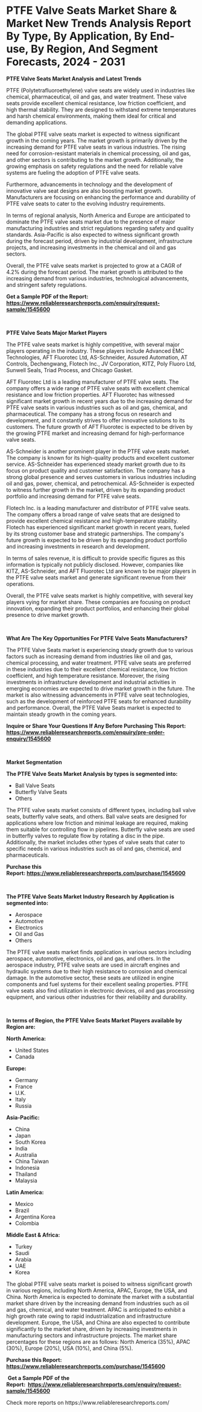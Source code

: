 <p><h1>PTFE Valve Seats Market Share & Market New Trends Analysis Report By Type, By Application, By End-use, By Region, And Segment Forecasts, 2024 - 2031</h1></p><p><strong>PTFE Valve Seats Market Analysis and Latest Trends</strong></p>
<p><p>PTFE (Polytetrafluoroethylene) valve seats are widely used in industries like chemical, pharmaceutical, oil and gas, and water treatment. These valve seats provide excellent chemical resistance, low friction coefficient, and high thermal stability. They are designed to withstand extreme temperatures and harsh chemical environments, making them ideal for critical and demanding applications.</p><p>The global PTFE valve seats market is expected to witness significant growth in the coming years. The market growth is primarily driven by the increasing demand for PTFE valve seats in various industries. The rising need for corrosion-resistant materials in chemical processing, oil and gas, and other sectors is contributing to the market growth. Additionally, the growing emphasis on safety regulations and the need for reliable valve systems are fueling the adoption of PTFE valve seats.</p><p>Furthermore, advancements in technology and the development of innovative valve seat designs are also boosting market growth. Manufacturers are focusing on enhancing the performance and durability of PTFE valve seats to cater to the evolving industry requirements.</p><p>In terms of regional analysis, North America and Europe are anticipated to dominate the PTFE valve seats market due to the presence of major manufacturing industries and strict regulations regarding safety and quality standards. Asia-Pacific is also expected to witness significant growth during the forecast period, driven by industrial development, infrastructure projects, and increasing investments in the chemical and oil and gas sectors.</p><p>Overall, the PTFE valve seats market is projected to grow at a CAGR of 4.2% during the forecast period. The market growth is attributed to the increasing demand from various industries, technological advancements, and stringent safety regulations.</p></p>
<p><strong>Get a Sample PDF of the Report:&nbsp; <a href="https://www.reliableresearchreports.com/enquiry/request-sample/1545600">https://www.reliableresearchreports.com/enquiry/request-sample/1545600</a></strong></p>
<p>&nbsp;</p>
<p><strong>PTFE Valve Seats Major Market Players</strong></p>
<p><p>The PTFE valve seats market is highly competitive, with several major players operating in the industry. These players include Advanced EMC Technologies, AFT Fluorotec Ltd, AS-Schneider, Assured Automation, AT Controls, Dechengwang, Flotech Inc., JV Corporation, KITZ, Poly Fluoro Ltd, Sunwell Seals, Triad Process, and Chicago Gasket.</p><p>AFT Fluorotec Ltd is a leading manufacturer of PTFE valve seats. The company offers a wide range of PTFE valve seats with excellent chemical resistance and low friction properties. AFT Fluorotec has witnessed significant market growth in recent years due to the increasing demand for PTFE valve seats in various industries such as oil and gas, chemical, and pharmaceutical. The company has a strong focus on research and development, and it constantly strives to offer innovative solutions to its customers. The future growth of AFT Fluorotec is expected to be driven by the growing PTFE market and increasing demand for high-performance valve seats.</p><p>AS-Schneider is another prominent player in the PTFE valve seats market. The company is known for its high-quality products and excellent customer service. AS-Schneider has experienced steady market growth due to its focus on product quality and customer satisfaction. The company has a strong global presence and serves customers in various industries including oil and gas, power, chemical, and petrochemical. AS-Schneider is expected to witness further growth in the market, driven by its expanding product portfolio and increasing demand for PTFE valve seats.</p><p>Flotech Inc. is a leading manufacturer and distributor of PTFE valve seats. The company offers a broad range of valve seats that are designed to provide excellent chemical resistance and high-temperature stability. Flotech has experienced significant market growth in recent years, fueled by its strong customer base and strategic partnerships. The company's future growth is expected to be driven by its expanding product portfolio and increasing investments in research and development.</p><p>In terms of sales revenue, it is difficult to provide specific figures as this information is typically not publicly disclosed. However, companies like KITZ, AS-Schneider, and AFT Fluorotec Ltd are known to be major players in the PTFE valve seats market and generate significant revenue from their operations.</p><p>Overall, the PTFE valve seats market is highly competitive, with several key players vying for market share. These companies are focusing on product innovation, expanding their product portfolios, and enhancing their global presence to drive market growth.</p></p>
<p>&nbsp;</p>
<p><strong>What Are The Key Opportunities For PTFE Valve Seats Manufacturers?</strong></p>
<p><p>The PTFE Valve Seats market is experiencing steady growth due to various factors such as increasing demand from industries like oil and gas, chemical processing, and water treatment. PTFE valve seats are preferred in these industries due to their excellent chemical resistance, low friction coefficient, and high temperature resistance. Moreover, the rising investments in infrastructure development and industrial activities in emerging economies are expected to drive market growth in the future. The market is also witnessing advancements in PTFE valve seat technologies, such as the development of reinforced PTFE seats for enhanced durability and performance. Overall, the PTFE Valve Seats market is expected to maintain steady growth in the coming years.</p></p>
<p><strong>Inquire or Share Your Questions If Any Before Purchasing This Report: <a href="https://www.reliableresearchreports.com/enquiry/pre-order-enquiry/1545600">https://www.reliableresearchreports.com/enquiry/pre-order-enquiry/1545600</a></strong></p>
<p>&nbsp;</p>
<p><strong>Market Segmentation</strong></p>
<p><strong>The PTFE Valve Seats Market Analysis by types is segmented into:</strong></p>
<p><ul><li>Ball Valve Seats</li><li>Butterfly Valve Seats</li><li>Others</li></ul></p>
<p><p>The PTFE valve seats market consists of different types, including ball valve seats, butterfly valve seats, and others. Ball valve seats are designed for applications where low friction and minimal leakage are required, making them suitable for controlling flow in pipelines. Butterfly valve seats are used in butterfly valves to regulate flow by rotating a disc in the pipe. Additionally, the market includes other types of valve seats that cater to specific needs in various industries such as oil and gas, chemical, and pharmaceuticals.</p></p>
<p><strong>Purchase this Report:&nbsp;<a href="https://www.reliableresearchreports.com/purchase/1545600">https://www.reliableresearchreports.com/purchase/1545600</a></strong></p>
<p>&nbsp;</p>
<p><strong>The PTFE Valve Seats Market Industry Research by Application is segmented into:</strong></p>
<p><ul><li>Aerospace</li><li>Automotive</li><li>Electronics</li><li>Oil and Gas</li><li>Others</li></ul></p>
<p><p>The PTFE valve seats market finds application in various sectors including aerospace, automotive, electronics, oil and gas, and others. In the aerospace industry, PTFE valve seats are used in aircraft engines and hydraulic systems due to their high resistance to corrosion and chemical damage. In the automotive sector, these seats are utilized in engine components and fuel systems for their excellent sealing properties. PTFE valve seats also find utilization in electronic devices, oil and gas processing equipment, and various other industries for their reliability and durability.</p></p>
<p>&nbsp;</p>
<p><strong>In terms of Region, the PTFE Valve Seats Market Players available by Region are:</strong></p>
<p>
    <p> <strong> North America: </strong>
        <ul>
            <li>United States</li>
            <li>Canada</li>
        </ul>
        </p> 
    <p> <strong> Europe: </strong>
        <ul>
            <li>Germany</li>
            <li>France</li>
            <li>U.K.</li>
            <li>Italy</li>
            <li>Russia</li>
        </ul>
        </p> 
    <p> <strong> Asia-Pacific: </strong>
        <ul>
            <li>China</li>
            <li>Japan</li>
            <li>South Korea</li>
            <li>India</li>
            <li>Australia</li>
            <li>China Taiwan</li>
            <li>Indonesia</li>
            <li>Thailand</li>
            <li>Malaysia</li>
        </ul>
        </p> 
    <p> <strong> Latin America: </strong>
        <ul>
            <li>Mexico</li>
            <li>Brazil</li>
            <li>Argentina Korea</li>
            <li>Colombia</li>
        </ul>
        </p> 
    <p> <strong> Middle East & Africa: </strong>
        <ul>
            <li>Turkey</li>
            <li>Saudi</li>
            <li>Arabia</li>
            <li>UAE</li>
            <li>Korea</li>
        </ul>
    </p>
    </p>
<p><p>The global PTFE valve seats market is poised to witness significant growth in various regions, including North America, APAC, Europe, the USA, and China. North America is expected to dominate the market with a substantial market share driven by the increasing demand from industries such as oil and gas, chemical, and water treatment. APAC is anticipated to exhibit a high growth rate owing to rapid industrialization and infrastructure development. Europe, the USA, and China are also expected to contribute significantly to the market share, driven by increasing investments in manufacturing sectors and infrastructure projects. The market share percentages for these regions are as follows: North America (35%), APAC (30%), Europe (20%), USA (10%), and China (5%).</p></p>
<p><strong>Purchase this Report: <a href="https://www.reliableresearchreports.com/purchase/1545600">https://www.reliableresearchreports.com/purchase/1545600</a></strong></p>
<p>&nbsp;<strong>Get a Sample PDF of the Report:&nbsp;&nbsp;<a href="https://www.reliableresearchreports.com/enquiry/request-sample/1545600">https://www.reliableresearchreports.com/enquiry/request-sample/1545600</a></strong></p>
<p><strong></strong></p>
<p>Check more reports on https://www.reliableresearchreports.com/</p>